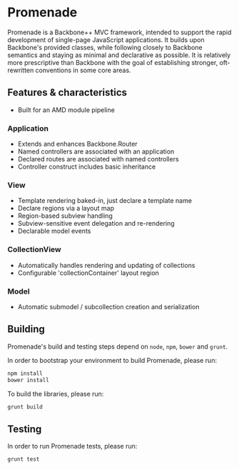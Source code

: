 # Promenade

Promenade is a Backbone++ MVC framework, intended to support the rapid development of single-page JavaScript applications. It builds upon Backbone's provided classes, while following closely to Backbone semantics and staying as minimal and declarative as possible. It is relatively more prescriptive than Backbone with the goal of establishing stronger, oft-rewritten conventions in some core areas.

## Features & characteristics

 - Built for an AMD module pipeline

### Application

 - Extends and enhances Backbone.Router
 - Named controllers are associated with an application
 - Declared routes are associated with named controllers
 - Controller construct includes basic inheritance

### View

 - Template rendering baked-in, just declare a template name
 - Declare regions via a layout map
 - Region-based subview handling
 - Subview-sensitive event delegation and re-rendering
 - Declarable model events

### CollectionView

 - Automatically handles rendering and updating of collections
 - Configurable 'collectionContainer' layout region

### Model

 - Automatic submodel / subcollection creation and serialization

## Building

Promenade's build and testing steps depend on `node`, `npm`, `bower` and `grunt`.

In order to bootstrap your environment to build Promenade, please run:

```sh
npm install
bower install
```

To build the libraries, please run:

```sh
grunt build
```

## Testing

In order to run Promenade tests, please run:

```sh
grunt test
```
